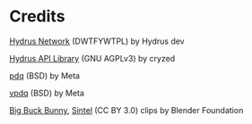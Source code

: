 # Credits

[Hydrus Network](https://github.com/hydrusnetwork/hydrus) (DWTFYWTPL) by Hydrus dev

[Hydrus API Library](https://gitlab.com/cryzed/hydrus-api) (GNU AGPLv3) by cryzed

[pdq](https://github.com/facebook/ThreatExchange/tree/main/pdq) (BSD) by Meta

[vpdq](https://github.com/facebook/ThreatExchange/tree/main/vpdq) (BSD) by Meta

[Big Buck Bunny](https://peach.blender.org/about), [Sintel](https://durian.blender.org/about/)  (CC BY 3.0) clips by Blender Foundation
